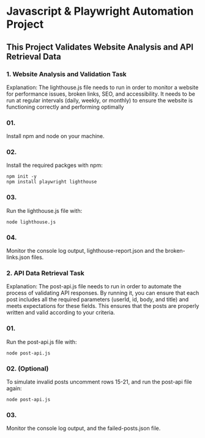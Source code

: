 # Javascript & Playwright Automation Project

## This Project Validates Website Analysis and API Retrieval Data

### 1. Website Analysis and Validation Task 

Explanation:
The lighthouse.js file needs to run in order to monitor a website for performance issues, broken links, SEO, and accessibility. It needs to be run at regular intervals (daily, weekly, or monthly) to ensure the website is functioning correctly and performing optimally

### 01.
Install npm and node on your machine.

### 02.
Install the required packges with npm:

```
npm init -y
npm install playwright lighthouse
```

### 03.
Run the lighthouse.js file with:

```
node lighthouse.js
```

### 04.
Monitor the console log output, lighthouse-report.json and the broken-links.json files.

### 2. API Data Retrieval Task

Explanation:
The post-api.js file needs to run in order to automate the process of validating API responses. By running it, you can ensure that each post includes all the required parameters (userId, id, body, and title) and meets expectations for these fields. This ensures that the posts are properly written and valid according to your criteria.

### 01.
Run the post-api.js file with:

```
node post-api.js
```

### 02. (Optional)
To simulate invalid posts uncomment rows 15-21, and run the post-api file again:

```
node post-api.js
```

### 03.

Monitor the console log output, and the failed-posts.json file.
